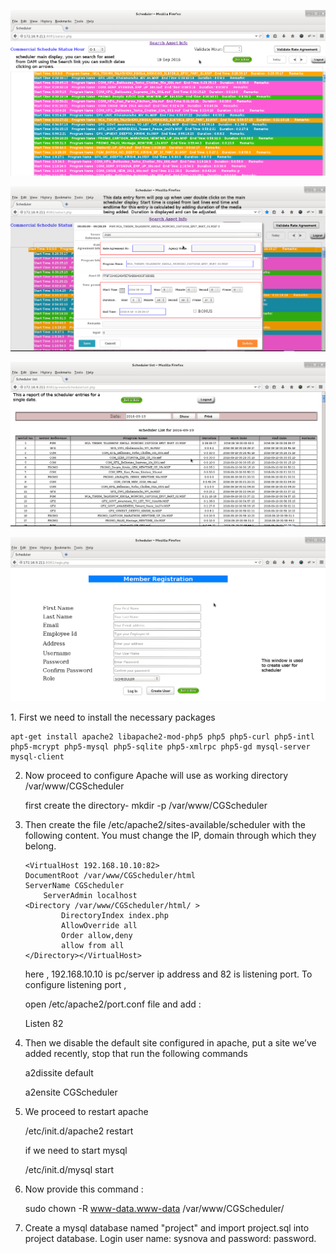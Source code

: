 <p align="center"><img src="/html/imgs/scheduleDisplay.png"></p>
<p align="center"><img src="/html/imgs/ScheduleEntryWindow.png"></p>
<p align="center"><img src="/html/imgs/schedulelist.png"></p>
<p align="center"><img src="/html/imgs/createuser.png"></p>
1. First we need to install the necessary packages 

	apt-get install apache2 libapache2-mod-php5 php5 php5-curl php5-intl php5-mcrypt php5-mysql php5-sqlite php5-xmlrpc php5-gd mysql-server mysql-client

2. Now proceed to configure Apache will use as working directory /var/www/CGScheduler

   first create the directory-  mkdir -p /var/www/CGScheduler

3.  Then create the file /etc/apache2/sites-available/scheduler with the following content. You must change the IP, domain through which they belong.

   
        <VirtualHost 192.168.10.10:82>
        DocumentRoot /var/www/CGScheduler/html
        ServerName CGScheduler
		    ServerAdmin localhost
        <Directory /var/www/CGScheduler/html/ >
                DirectoryIndex index.php
                AllowOverride all
                Order allow,deny
                allow from all
        </Directory></VirtualHost>
	
	here , 192.168.10.10 is pc/server ip address and 82 is listening port. To configure listening port ,
   
    open /etc/apache2/port.conf file and add :

    Listen 82 


4.  Then we disable the default site configured in apache, put a site we’ve added recently, stop that run the following commands


	a2dissite default

	a2ensite CGScheduler


5. We proceed to restart apache   

	/etc/init.d/apache2 restart
	
	if we need to start mysql
	
    /etc/init.d/mysql start	

6. Now provide this command :

   sudo chown -R www-data.www-data /var/www/CGScheduler/

7. Create a mysql database named "project" and import project.sql into project database. 
   Login user name: sysnova and password: password.


	
	
	

